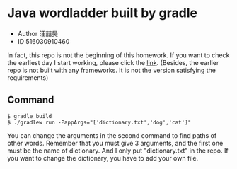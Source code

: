 # Java wordladder built by gradle
- Author 汪喆昊
- ID 516030910460

In fact, this repo is not the beginning of this homework. If you want to check the earliest day I start working, please click the [link](https://github.com/bigface008/Java_WordLadder/commits/master). (Besides, the earlier repo is not built with any frameworks. It is not the version satisfying the requirements)
## Command
    $ gradle build
    $ ./gradlew run -PappArgs="['dictionary.txt','dog','cat']"
You can change the arguments in the second command to find paths of other words. Remember that you must give 3 arguments, and the first one must be the name of dictionary. And I only put "dictionary.txt" in the repo. If you want to change the dictionary, you have to add your own file.